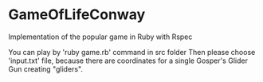 # GameOfLifeConway
Implementation of the popular game in Ruby with Rspec

You can play by 'ruby game.rb' command in src folder
Then please choose 'input.txt' file, because there are coordinates for a single Gosper's Glider Gun creating "gliders".
